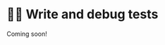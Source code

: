 # 👨‍🔬 Write and debug tests

[//]: # (TODO: create content, needs to include screenshots and instructions)

[//]: # (- How to write a test?)

[//]: # (    - From the catalog)

[//]: # (    - Load from Python)

[//]: # (    - From the push feature)

[//]: # (- Debug your test)

Coming soon!